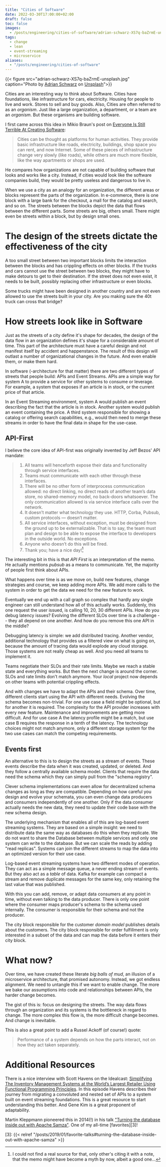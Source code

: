 ```yaml
---
title: "Cities of Software"
date: 2022-03-30T17:00:00+02:00
draft: false
toc: false
images:
  - /posts/engineering/cities-of-software/adrian-schwarz-XS7q-baZrmE-unsplash.jpg
tags: 
  - change
  - lean
  - event-streaming
  - microservice
aliases:
  - "/posts/engineering/cities-of-software"
---
```


{{< figure src="adrian-schwarz-XS7q-baZrmE-unsplash.jpg"
    caption="Photo by [Adrian Schwarz](https://unsplash.com/@aeschwarz) on [Unsplash](https://unsplash.com/photos/XS7q-baZrmE)">}}


Cities are an interesting way to think about Software. Cities have foundations,
like infrastructure for cars, electricity. Housing for people to live and work.
Stores to sell and buy goods. Also, Cities are often referred to as an
_organism_. Just like a large organization, a department, or a team are an
_organism_. But these organisms are building software.

I first came across this idea in Mikio Braun's post on [Everyone Is Still
Terrible At Creating Software][0]:

> Cities can be thought as platforms for human activities. They provide basic
> infrastructure like roads, electricity, buildings, shop space you can rent,
> and now Internet. Some of these pieces of infrastructure change very slowly
> (like roads), while others are much more flexible, like the way apartments or
> shops are used.

He compares how organizations are not capable of building software that looks
and works like a city. Instead, if cities would look like the software companies
build, they would be pretty useless and dangerous to live in.

When we use a city as an analogy for an organization, the different areas or
blocks represent the parts of the organization. In e-commerce, there is one
block with a large bank for the checkout, a mall for the catalog and search, and
so on. The streets between the blocks depict the data that flows between the
different parts. Some streets are big, others small. There might even be
streets within a block, but by design small ones.

# The design of the streets dictate the effectiveness of the city

A too small street between two important blocks limits the interaction between
the blocks and has crippling effects on other blocks. If the trucks and cars
cannot use the street between two blocks, they might have to make detours to get
to their destination. If the street does not even exist, it needs to be built,
possibly replacing other infrastructure or even blocks.

Some trucks might have been designed in another country and are not even allowed
to use the streets built in your city. Are you making sure the 40t truck can
cross that bridge?

# How streets look like in Software

Just as the streets of a city define it's shape for decades, the design of the
data flow in an organization defines it's shape for a considerable amount of
time. This part of the architecture must have a careful design and not manifest
itself by accident and happenstance. The result of this design will outlast a
number of organizational changes in the future. And even enable them, or make
them hard.

In software (-architecture for that matter) there are two different types of
streets that people build: APIs and Event Streams. APIs are a simple way for
system A to provide a service for other systems to consume or leverage. For
example, a system that exposes if an article is in stock, or the current price of
that article.

In an Event Streaming environment, system A would publish an event describing
the fact that the article is in stock. Another system would publish an event
containing the price. A third system responsible for showing a catalog or
offering search capabilities, e.g., would then need to merge these streams in
order to have the final data in shape for the use-case.

## API-First

I believe the core idea of API-first was originally invented by Jeff Bezos' API
mandate:

> 1. All teams will henceforth expose their data and functionality through
>    service interfaces.
> 2. Teams must communicate with each other through these interfaces.
> 3. There will be no other form of interprocess communication allowed: no
>    direct linking, no direct reads of another team’s data store, no
>    shared-memory model, no back-doors whatsoever. The only communication
>    allowed is via service interface calls over the network.
> 4. It doesn’t matter what technology they use. HTTP, Corba, Pubsub, custom
>    protocols — doesn’t matter.
> 5. All service interfaces, without exception, must be designed from the ground
>    up to be externalizable. That is to say, the team must plan and design to
>    be able to expose the interface to developers in the outside world. No
>    exceptions.
> 6. Anyone who doesn’t do this will be fired.
> 7. Thank you; have a nice day![^1]

The interesting bit in this is that _API First_ is an interpretation of the
memo. He actually mentions _pubsub_ as a means to communicate. Yet, the majority
of people first think about APIs.

What happens over time is as we move on, build new features, change strategies
and course, we keep adding more APIs. We add more calls to the system in order
to get the data we need for the new feature to work.

Eventually we end up with a call graph so complex that hardly any single
engineer can still understand how all of this actually works. Suddenly, this one
request the user issued, is calling 10, 20, 30 different APIs. How do you debug
latency issues? Evolving the different SLOs over time is a challenge -- they all
depend on one another. And how do you remove this one API in the middle?

Debugging latency is simple: we add distributed tracing. Another vendor,
additional technology that provides us a filtered view on what is going on,
because the amount of tracing data would explode any cloud storage. Those
systems are not really cheap as well. And you need all teams to implement it.

Teams negotiate their SLOs and their rate limits. Maybe we reach a stable state
and everything works. But then the next change is around the corner. SLOs and
rate limits don't match anymore. Your _local_ project now depends on other teams
with potential crippling effects.

And with changes we have to adapt the APIs and their schema. Over time,
different clients start using the API with different needs. Evolving the schema
becomes non-trivial. For one use case a field might be optional, but for another
it is required. The complexity for the API provider increases with every new
feature. Maintenance and improvements are getting more difficult. And for use
case A the latency profile might be a match, but use case B requires the
response in a tenth of the latency. The technology choices might not match
anymore, only a different storage system for the two use cases can match the
competing requirements.

## Events first

An alternative to this is to design the streets as a stream of events. These
events describe the data when it was created, updated, or deleted. And they
follow a centrally available schema model. Clients that require the data need
the schema which they can simply pull from the "schema registry".

Clever schema implementations can even allow for decentralized schema changes as
long as they are compatible.  Depending on how careful you design and evolve
your schemata, you can even change data producers and consumers independently
of one another. Only if the data consumer actually needs the new data, they
need to update their code base with the new schema design.

The underlying mechanism that enables all of this are log-based event streaming
systems. They are based on a simple insight: we need to distribute data the same
way as databases do this when they replicate. We do not want to share the
Database between multiple services and only one system can write to the
database. But we can scale the reads by adding "read replicas". Systems can
join the different streams to map the data into an optimized version for their
use case.

Log-based event streaming systems have two different modes of operation. They
can act as a simple message queue, a never ending stream of events. But they
also act as a _table_ of data. Kafka for example can compact a stream and remove
duplicate messages for the same key, only retaining the last value that was
published.

With this you can add, remove, or adapt data consumers at any point in time,
without even talking to the data producer. There is only one point where the
consumer maps producer's schema to the schema used internally. The consumer is
responsible for their schema and not the producer.

The city block responsible for the customer _domain model_ publishes details
about the customers. The city block responsible for order fulfillment is only
interested in a subset of the data and can map the data before it enters their
city block.

# What now?

Over time, we have created these literate _big balls of mud_, an illusion of a
microservice architecture, that promised autonomy. Instead, we got endless
alignment. We need to untangle this if we want to enable change. The more we
bake our assumptions into code and relationships between APIs, the harder change
becomes.

The gist of this is: focus on designing the streets. The way data flows through
an organization and its systems is the bottleneck in regard to change. The more
complex this flow is, the more difficult change becomes. And change is
inevitable.

This is also a great point to add a Russel Ackoff (of course!) quote:

> Performance of a system depends on how the parts interact, not on how they act
> taken separately.

# Additional Resources

There is a nice interview with Scott Havens on the Idealcast: [Simplifying The
Inventory Management Systems at the World’s Largest Retailer Using Functional
Programming Principles][1]. In this episode Havens describes their journey from
migrating a convoluted and nested set of APIs to a system built on event
streaming foundations. This is a great resource to start understanding this
better. And Gene Kim is a great proponent of adaptability.

Martin Kleppmann pioneered this in 2014(!) in his talk ["Turning the database
inside out with Apache Samza"][2]. One of my all-time [favorites][3]!

[0]: https://mikiobraun.wordpress.com/2021/04/05/creating-software-at-scale/

[^1]: I could not find a real source for that, only other's citing it with a
    note, that the memo might have become a myth by now, albeit a good one...

[1]: https://itrevolution.com/the-idealcast-episode-23

[2]: https://www.youtube.com/watch?v=fU9hR3kiOK0

[3]: {{< relref "/posts/2019/01/favorite-talks#turning-the-database-inside-out-with-apache-samza" >}}
